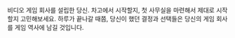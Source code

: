 비디오 게임 회사를 설립한 당신. 차고에서 시작할지, 첫 사무실을 마련해서 제대로 시작할지 고민해보세요. 하루가 끝나갈 때쯤, 당신이 했던 결정과 선택들은 당신의 게임 회사를 게임 역사에 남길 것입니다.